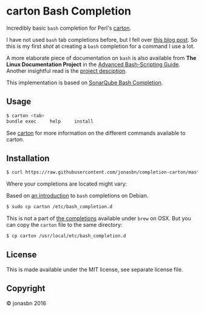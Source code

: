# carton Bash Completion

Incredibly basic `bash` completion for Perl's [carton](https://github.com/perl-carton/carton).

I have not used `bash` tab completions before, but I fell over [this blog post](http://davidalger.com/development/bash-completion-on-os-x-with-brew/). So this is my first *shot* at creating a `bash` completion for a command I use a lot.

A more elaborate piece of documentation on `bash` is also available from **The Linux Documentation Project** in the [Advanced Bash-Scripting Guide](http://tldp.org/LDP/abs/html/tabexpansion.html). Another insightful read is the [project desciption](http://freecode.com/projects/bashcompletion).

This implementation is based on [SonarQube Bash Completion](https://github.com/a1dutch/sonarqube-bash-completion).

## Usage

```bash
$ carton <tab>
bundle exec     help     install
```

See [carton](https://github.com/perl-carton/carton) for more information on the different commands available to carton.

## Installation

```bash
$ curl https://raw.githubusercontent.com/jonasbn/completion-carton/master/ > carton
```

Where your completions are located might vary:

Based on [an introduction](https://debian-administration.org/article/316/An_introduction_to_bash_completion_part_1) to `bash` completions on Debian.

```bash
$ sudo cp carton /etc/bash_completion.d
```

This is not a part of [the completions](https://github.com/Homebrew/homebrew-completions) available under `brew` on OSX. But you can copy the `carton` file to the same directory:

```bash
$ cp carton /usr/local/etc/bash_completion.d
```

## License

This is made available under the MIT license, see separate license file.

## Copyright 

:copyright: jonasbn 2016
